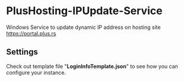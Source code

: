 # PlusHosting-IPUpdate-Service
Windows Service to update dynamic IP address on hosting site https://portal.plus.rs

## Settings
Check out template file "**LoginInfoTemplate.json**" to see how you can configure your instance.
